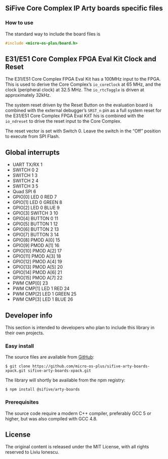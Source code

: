 ## SiFive Core Complex IP Arty boards specific files

### How to use

The standard way to include the board files is

```c
#include <micro-os-plus/board.h>
```

## E31/E51 Core Complex FPGA Eval Kit Clock and Reset

The E31/E51 Core Complex FPGA Eval Kit has a 100MHz input to the FPGA. This is used to derive the Core Complex’s `io_coreClock` at 65 MHz, and the clock (peripheral clock) at 32.5 MHz. The `io_rtcToggle` is driven at approximately 32kHz.

The system reset driven by the Reset Button on the evaluation board is combined with the external debugger’s `SRST_n` pin as a full system reset for the E31/E51 Core Complex FPGA Eval KitT ̇his is combined with the `io_ndreset` to drive the reset input to the Core Complex.

The reset vector is set with Switch 0. Leave the switch in the “Off” position to execute from SPI Flash.

## Global interrupts

- UART TX/RX	1
- SWITCH 0 2
- SWITCH 1 3
- SWITCH 2 4
- SWITCH 3 5
- Quad SPI 6
- GPIO[0] LED 0 RED 	7
- GPIO[1] LED 0 GREEN	8
- GPIO[2] LED 0 BLUE	9
- GPIO[3] SWITCH 3	10
- GPIO[4] BUTTON 0	11
- GPIO[5] BUTTON 1	12
- GPIO[6] BUTTON 2	13
- GPIO[7] BUTTON 3	14
- GPIO[8] PMOD A[0]	15
- GPIO[9] PMOD A[1]	16
- GPIO[10] PMOD A[2]	17
- GPIO[11] PMOD A[3]	18
- GPIO[12] PMOD A[4]	19
- GPIO[13] PMOD A[5]	20
- GPIO[14] PMOD A[6]	21
- GPIO[15] PMOD A[7]	22
- PWM CMP[0] 23
- PWM CMP[1] LED 1 RED 24
- PWM CMP[2] LED 1 GREEN 25
- PWM CMP[3] LED 1 BLUE 26

## Developer info

This section is intended to developers who plan to include this library in their own projects.

### Easy install

The source files are available from [GitHub](https://github.com/micro-os-plus/sifive-arty-boards-xpack):

```console
$ git clone https://github.com/micro-os-plus/sifive-arty-boards-xpack.git sifive-arty-boards-xpack.git
```

The library will shortly be available from the npm registry:

```console
$ npm install @sifive/arty-boards
```

### Prerequisites

The source code require a modern C++ compiler, preferably GCC 5 or higher, but was also compiled with GCC 4.8. 

## License

The original content is released under the MIT License, with all rights reserved to Liviu Ionescu.
